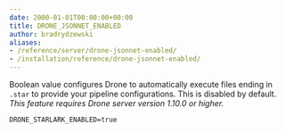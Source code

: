 ```yaml
---
date: 2000-01-01T00:00:00+00:00
title: DRONE_JSONNET_ENABLED
author: bradrydzewski
aliases:
- /reference/server/drone-jsonnet-enabled/
- /installation/reference/drone-jsonnet-enabled/
---
```


Boolean value configures Drone to automatically execute files ending in `.star` to provide your pipeline configurations. This is disabled by default. _This feature requires Drone server version 1.10.0 or higher._

```
DRONE_STARLARK_ENABLED=true
```
